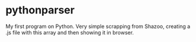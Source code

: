 # pythonparser
My first program on Python. Very simple scrapping from Shazoo, creating a .js file with this array and then showing it in browser.
